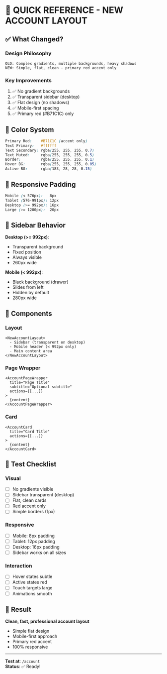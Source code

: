 # 🎨 QUICK REFERENCE - NEW ACCOUNT LAYOUT

## ✅ What Changed?

### Design Philosophy
```
OLD: Complex gradients, multiple backgrounds, heavy shadows
NEW: Simple, flat, clean - primary red accent only
```

### Key Improvements
1. ✅ No gradient backgrounds
2. ✅ Transparent sidebar (desktop)
3. ✅ Flat design (no shadows)
4. ✅ Mobile-first spacing
5. ✅ Primary red (#B71C1C) only

## 🎨 Color System

```css
Primary Red:    #B71C1C (accent only)
Text Primary:   #ffffff
Text Secondary: rgba(255, 255, 255, 0.7)
Text Muted:     rgba(255, 255, 255, 0.5)
Border:         rgba(255, 255, 255, 0.1)
Hover BG:       rgba(255, 255, 255, 0.05)
Active BG:      rgba(183, 28, 28, 0.15)
```

## 📱 Responsive Padding

```css
Mobile (< 576px):   8px
Tablet (576-991px): 12px
Desktop (>= 992px): 16px
Large (>= 1200px):  20px
```

## 🎯 Sidebar Behavior

**Desktop (>= 992px)**:
- Transparent background
- Fixed position
- Always visible
- 260px wide

**Mobile (< 992px)**:
- Black background (drawer)
- Slides from left
- Hidden by default
- 280px wide

## 🧩 Components

### Layout
```tsx
<NewAccountLayout>
  - Sidebar (transparent on desktop)
  - Mobile header (< 992px only)
  - Main content area
</NewAccountLayout>
```

### Page Wrapper
```tsx
<AccountPageWrapper
  title="Page Title"
  subtitle="Optional subtitle"
  actions={[...]}
>
  {content}
</AccountPageWrapper>
```

### Card
```tsx
<AccountCard
  title="Card Title"
  actions={[...]}
>
  {content}
</AccountCard>
```

## 🚀 Test Checklist

### Visual
- [ ] No gradients visible
- [ ] Sidebar transparent (desktop)
- [ ] Flat, clean cards
- [ ] Red accent only
- [ ] Simple borders (1px)

### Responsive
- [ ] Mobile: 8px padding
- [ ] Tablet: 12px padding
- [ ] Desktop: 16px padding
- [ ] Sidebar works on all sizes

### Interaction
- [ ] Hover states subtle
- [ ] Active states red
- [ ] Touch targets large
- [ ] Animations smooth

## 🎉 Result

**Clean, fast, professional account layout**
- Simple flat design
- Mobile-first approach
- Primary red accent
- 100% responsive

---

**Test at**: `/account`  
**Status**: ✅ Ready!
